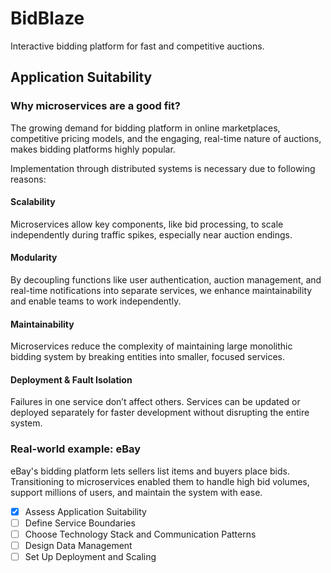 # BidBlaze

Interactive bidding platform for fast and competitive auctions.

## Application Suitability

### Why microservices are a good fit?

The growing demand for bidding platform in online marketplaces, competitive pricing models, and the engaging, real-time nature of auctions, makes bidding platforms highly popular.

Implementation through distributed systems is necessary due to following reasons:

#### Scalability

Microservices allow key components, like bid processing, to scale independently during traffic spikes, especially near auction endings.

#### Modularity

By decoupling functions like user authentication, auction management, and real-time notifications into separate services, we enhance maintainability and enable teams to work independently.

#### Maintainability

Microservices reduce the complexity of maintaining large monolithic bidding system by breaking entities into smaller, focused services.

#### Deployment & Fault Isolation

Failures in one service don’t affect others. Services can be updated or deployed separately for faster development without disrupting the entire system.

### Real-world example: eBay

eBay's bidding platform lets sellers list items and buyers place bids. Transitioning to microservices enabled them to handle high bid volumes, support millions of users, and maintain the system with ease.

- [x] Assess Application Suitability
- [ ] Define Service Boundaries
- [ ] Choose Technology Stack and Communication Patterns
- [ ] Design Data Management
- [ ] Set Up Deployment and Scaling
